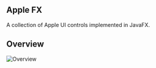 ## Apple FX
A collection of Apple UI controls implemented in JavaFX.

## Overview
![Overview](https://i.ibb.co/tBRzR1P/Apple-FX.png)
